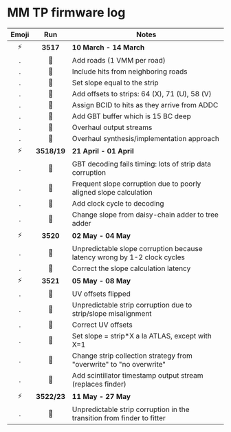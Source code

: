 MM TP firmware log
==================

Emoji | Run         | Notes
:----:| :---------: | -------
:zap: | **3517**    | **10 March - 14 March**
.     | :wrench:    | Add roads (1 VMM per road)
.     | :wrench:    | Include hits from neighboring roads
.     | :wrench:    | Set slope equal to the strip
.     | :wrench:    | Add offsets to strips: 64 (X), 71 (U), 58 (V)
.     | :wrench:    | Assign BCID to hits as they arrive from ADDC
.     | :wrench:    | Add GBT buffer which is 15 BC deep
.     | :wrench:    | Overhaul output streams
.     | :wrench:    | Overhaul synthesis/implementation approach
:zap: | **3518/19** | **21 April - 01 April**
.     | :ant:       | GBT decoding fails timing: lots of strip data corruption
.     | :ant:       | Frequent slope corruption due to poorly aligned slope calculation
.     | :wrench:    | Add clock cycle to decoding
.     | :wrench:    | Change slope from daisy-chain adder to tree adder
:zap: | **3520**    | **02 May - 04 May**
.     | :ant:       | Unpredictable slope corruption because latency wrong by 1-2 clock cycles
.     | :wrench:    | Correct the slope calculation latency
:zap: | **3521**    | **05 May - 08 May**
.     | :ant:       | UV offsets flipped
.     | :ant:       | Unpredictable strip corruption due to strip/slope misalignment
.     | :wrench:    | Correct UV offsets
.     | :wrench:    | Set slope = strip*X a la ATLAS, except with X=1
.     | :wrench:    | Change strip collection strategy from "overwrite" to "no overwrite"
.     | :wrench:    | Add scintillator timestamp output stream (replaces finder)
:zap: | **3522/23** | **11 May - 27 May**
.     | :ant:       | Unpredictable strip corruption in the transition from finder to fitter

